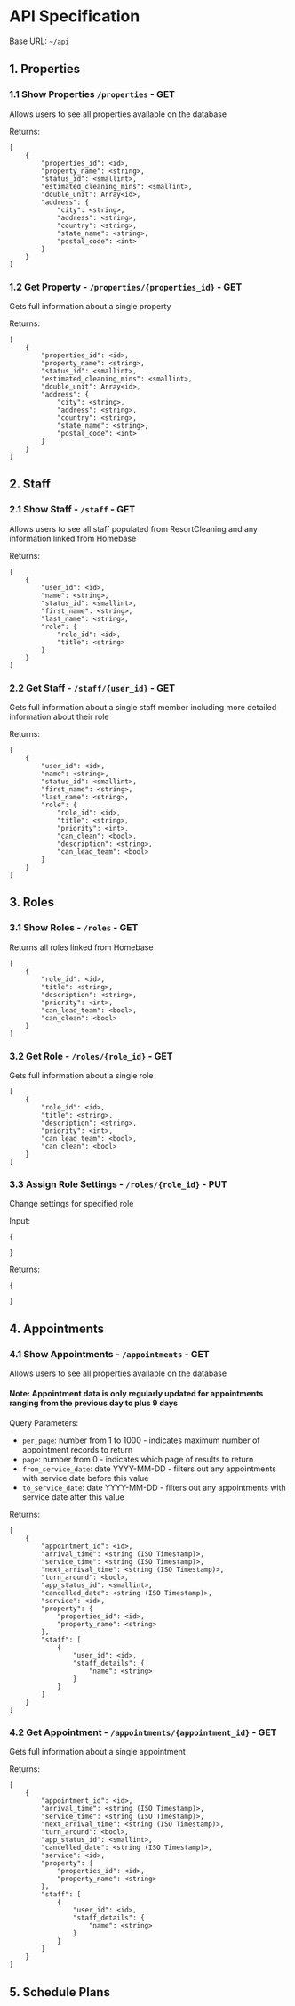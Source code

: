# API Specification
Base URL: `~/api`
## 1. Properties
### 1.1 Show Properties `/properties` - GET
Allows users to see all properties available on the database

Returns: 
```commandline
[
    {
        "properties_id": <id>,
        "property_name": <string>,
        "status_id": <smallint>,
        "estimated_cleaning_mins": <smallint>,
        "double_unit": Array<id>,
        "address": {
            "city": <string>,
            "address": <string>,
            "country": <string>,
            "state_name": <string>,
            "postal_code": <int>
        }
    }
]
```
### 1.2 Get Property - `/properties/{properties_id}` - GET
Gets full information about a single property

Returns:
```commandline
[
    {
        "properties_id": <id>,
        "property_name": <string>,
        "status_id": <smallint>,
        "estimated_cleaning_mins": <smallint>,
        "double_unit": Array<id>,
        "address": {
            "city": <string>,
            "address": <string>,
            "country": <string>,
            "state_name": <string>,
            "postal_code": <int>
        }
    }
]
```

## 2. Staff
### 2.1 Show Staff - `/staff` - GET
Allows users to see all staff populated from ResortCleaning and any information
linked from Homebase

Returns:
```commandline
[
    {
        "user_id": <id>,
        "name": <string>,
        "status_id": <smallint>,
        "first_name": <string>,
        "last_name": <string>,
        "role": {
            "role_id": <id>,
            "title": <string>
        }
    }
]
```
### 2.2 Get Staff - `/staff/{user_id}` - GET
Gets full information about a single staff member including more detailed 
information about their role

Returns:
```commandline
[
    {
        "user_id": <id>,
        "name": <string>,
        "status_id": <smallint>,
        "first_name": <string>,
        "last_name": <string>,
        "role": {
            "role_id": <id>,
            "title": <string>,
            "priority": <int>,
            "can_clean": <bool>,
            "description": <string>,
            "can_lead_team": <bool>
        }
    }
]
```
<!-- ### 2.3 Assign Staff Role - `/staff/{user_id}/role` - PUT
Change the role of the given staff member

Input:
```commandline
{
    "role_id": <id>
}
```
Returns:
```commandline
[
    {
        
    }
]
``` -->

## 3. Roles
### 3.1 Show Roles - `/roles` - GET
Returns all roles linked from Homebase

```commandline
[
    {
        "role_id": <id>,
        "title": <string>,
        "description": <string>,
        "priority": <int>,
        "can_lead_team": <bool>,
        "can_clean": <bool>
    }
]
```
### 3.2 Get Role - `/roles/{role_id}` - GET
Gets full information about a single role

```commandline
[
    {
        "role_id": <id>,
        "title": <string>,
        "description": <string>,
        "priority": <int>,
        "can_lead_team": <bool>,
        "can_clean": <bool>
    }
]
```
### 3.3 Assign Role Settings - `/roles/{role_id}` - PUT
Change settings for specified role

Input:
```commandline
{
    
}
```
Returns:
```commandline
{
    
}
```

## 4. Appointments
### 4.1 Show Appointments - `/appointments` - GET
Allows users to see all properties available on the database
#### Note: Appointment data is only regularly updated for appointments ranging from the previous day to plus 9 days

Query Parameters:
- `per_page`: number from 1 to 1000 - indicates maximum number of appointment records to return
- `page`: number from 0 - indicates which page of results to return
- `from_service_date`: date YYYY-MM-DD - filters out any appointments with service date before this value
- `to_service_date`: date YYYY-MM-DD - filters out any appointments with service date after this value

Returns:
```commandline
[
    {
        "appointment_id": <id>,
        "arrival_time": <string (ISO Timestamp)>,
        "service_time": <string (ISO Timestamp)>,
        "next_arrival_time": <string (ISO Timestamp)>,
        "turn_around": <bool>,
        "app_status_id": <smallint>,
        "cancelled_date": <string (ISO Timestamp)>,
        "service": <id>,
        "property": {
            "properties_id": <id>,
            "property_name": <string>
        },
        "staff": [
            {
                "user_id": <id>,
                "staff_details": {
                    "name": <string>
                }
            }
        ]
    }
]
```
### 4.2 Get Appointment - `/appointments/{appointment_id}` - GET
Gets full information about a single appointment

Returns:
```commandline
[
    {
        "appointment_id": <id>,
        "arrival_time": <string (ISO Timestamp)>,
        "service_time": <string (ISO Timestamp)>,
        "next_arrival_time": <string (ISO Timestamp)>,
        "turn_around": <bool>,
        "app_status_id": <smallint>,
        "cancelled_date": <string (ISO Timestamp)>,
        "service": <id>,
        "property": {
            "properties_id": <id>,
            "property_name": <string>
        },
        "staff": [
            {
                "user_id": <id>,
                "staff_details": {
                    "name": <string>
                }
            }
        ]
    }
]
```

## 5. Schedule Plans
